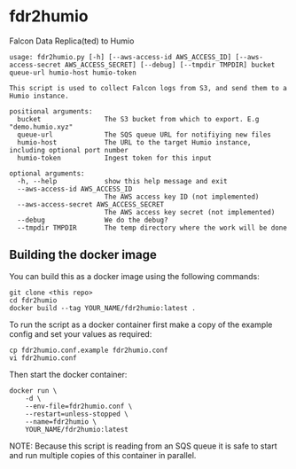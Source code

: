 # fdr2humio
Falcon Data Replica(ted) to Humio

```
usage: fdr2humio.py [-h] [--aws-access-id AWS_ACCESS_ID] [--aws-access-secret AWS_ACCESS_SECRET] [--debug] [--tmpdir TMPDIR] bucket queue-url humio-host humio-token

This script is used to collect Falcon logs from S3, and send them to a Humio instance.

positional arguments:
  bucket                The S3 bucket from which to export. E.g "demo.humio.xyz"
  queue-url             The SQS queue URL for notifiying new files
  humio-host            The URL to the target Humio instance, including optional port number
  humio-token           Ingest token for this input

optional arguments:
  -h, --help            show this help message and exit
  --aws-access-id AWS_ACCESS_ID
                        The AWS access key ID (not implemented)
  --aws-access-secret AWS_ACCESS_SECRET
                        The AWS access key secret (not implemented)
  --debug               We do the debug?
  --tmpdir TMPDIR       The temp directory where the work will be done
```

## Building the docker image

You can build this as a docker image using the following commands:

```
git clone <this repo>
cd fdr2humio
docker build --tag YOUR_NAME/fdr2humio:latest .
```

To run the script as a docker container first make a copy of the example config and set your values as required:

```
cp fdr2humio.conf.example fdr2humio.conf
vi fdr2humio.conf
```

Then start the docker container:

```
docker run \
    -d \
    --env-file=fdr2humio.conf \
    --restart=unless-stopped \
    --name=fdr2humio \
    YOUR_NAME/fdr2humio:latest
```

NOTE: Because this script is reading from an SQS queue it is safe to start and run multiple copies of this container in parallel.
